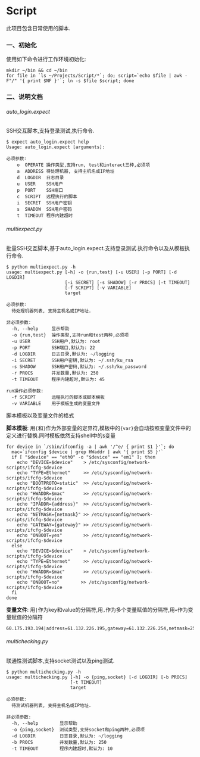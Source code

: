 Script
====

此项目包含日常使用的脚本.


### 一、初始化
使用如下命令进行工作环境初始化:

	mkdir ~/bin && cd ~/bin
	for file in `ls ~/Projects/Script/*`; do; script=`echo $file | awk -F"/" '{ print $NF }'`; ln -s $file $script; done

	
### 二、说明文档


###### auto_login.expect
SSH交互脚本,支持登录测试,执行命令.

    $ expect auto_login.expect help
    Usage: auto_login.expect [arguments]: 

    必须参数:
        o  OPERATE 操作类型,支持run, test和interact三种,必须项
        a  ADDRESS 待处理机器, 支持主机名或IP地址
        d  LOGDIR  日志目录
        u  USER    SSH用户
        p  PORT    SSH端口
        c  SCRIPT  远程执行的脚本
        i  SECRET  SSH用户密钥
        s  SHADOW  SSH用户密码
        t  TIMEOUT 程序内建超时

###### multiexpect.py
批量SSH交互脚本,基于auto_login.expect.支持登录测试.执行命令以及从模板执行命令.

    $ python multiexpect.py -h
    usage: multiexpect.py [-h] -o {run,test} [-u USER] [-p PORT] [-d LOGDIR]
                          [-i SECRET] [-s SHADOW] [-r PROCS] [-t TIMEOUT]
                          [-f SCRIPT] [-v VARIABLE]
                          target

    必须参数:
      待处理机器列表, 支持主机名或IP地址.

    非必须参数:
      -h, --help     显示帮助
      -o {run,test}  操作类型,支持run和test两种,必须项
      -u USER        SSH用户,默认为: root
      -p PORT        SSH端口,默认为: 22
      -d LOGDIR      日志目录,默认为: ~/logging
      -i SECRET      SSH用户密钥,默认为: ~/.ssh/ku_rsa
      -s SHADOW      SSH用户密码,默认为: ~/.ssh/ku_password
      -r PROCS       并发数量,默认为: 250
      -t TIMEOUT     程序内建超时,默认为: 45

    run操作必须参数:
      -f SCRIPT      远程执行的脚本或脚本模板
      -v VARIABLE    用于模板生成的变量文件

脚本模板以及变量文件的格式

**脚本模板**: 用`{`和`}`作为外部变量的定界符,模板中的`{var}`会自动按照变量文件中的定义进行替换.同时模板依然支持shell中的`$`变量


    for device in `/sbin/ifconfig -a | awk '/^e/ { print $1 }'`; do
      mac=`ifconfig $device | grep HWaddr | awk '{ print $5 }'` 
      if [ "$device" == "eth0" -o "$device" == "em1" ]; then
        echo "DEVICE=$device"    > /etc/sysconfig/network-scripts/ifcfg-$device
        echo "TYPE=Ethernet"     >> /etc/sysconfig/network-scripts/ifcfg-$device
        echo "BOOTPROTO=static"  >> /etc/sysconfig/network-scripts/ifcfg-$device
        echo "HWADDR=$mac"       >> /etc/sysconfig/network-scripts/ifcfg-$device
        echo "IPADDR={address}"  >> /etc/sysconfig/network-scripts/ifcfg-$device                                                                                                       
        echo "NETMASK={netmask}" >> /etc/sysconfig/network-scripts/ifcfg-$device
        echo "GATEWAY={gateway}" >> /etc/sysconfig/network-scripts/ifcfg-$device
        echo "ONBOOT=yes"        >> /etc/sysconfig/network-scripts/ifcfg-$device
      else
        echo "DEVICE=$device"    > /etc/sysconfig/network-scripts/ifcfg-$device
        echo "TYPE=Ethernet"     >> /etc/sysconfig/network-scripts/ifcfg-$device
        echo "HWADDR=$mac"       >> /etc/sysconfig/network-scripts/ifcfg-$device
        echo "ONBOOT=no"        >> /etc/sysconfig/network-scripts/ifcfg-$device
      fi  
    done
**变量文件**: 用`|`作为key和value的分隔符,用`,`作为多个变量赋值的分隔符,用`=`作为变量赋值的分隔符

    60.175.193.194|address=61.132.226.195,gateway=61.132.226.254,netmask=255.255.255.192
###### multichecking.py
联通性测试脚本,支持socket测试以及ping测试.


    $ python multichecking.py -h
    usage: multichecking.py [-h] -o {ping,socket} [-d LOGDIR] [-b PROCS]
                            [-t TIMEOUT]
                            target

    必须参数:
      待测试机器列表, 支持主机名或IP地址.

    非必须参数:
      -h, --help        显示帮助
      -o {ping,socket}  测试类型,支持socket和ping两种,必须项
      -d LOGDIR         日志目录,默认为: ~/logging
      -b PROCS          并发数量,默认为: 250
      -t TIMEOUT        程序内建超时,默认为: 10
      
